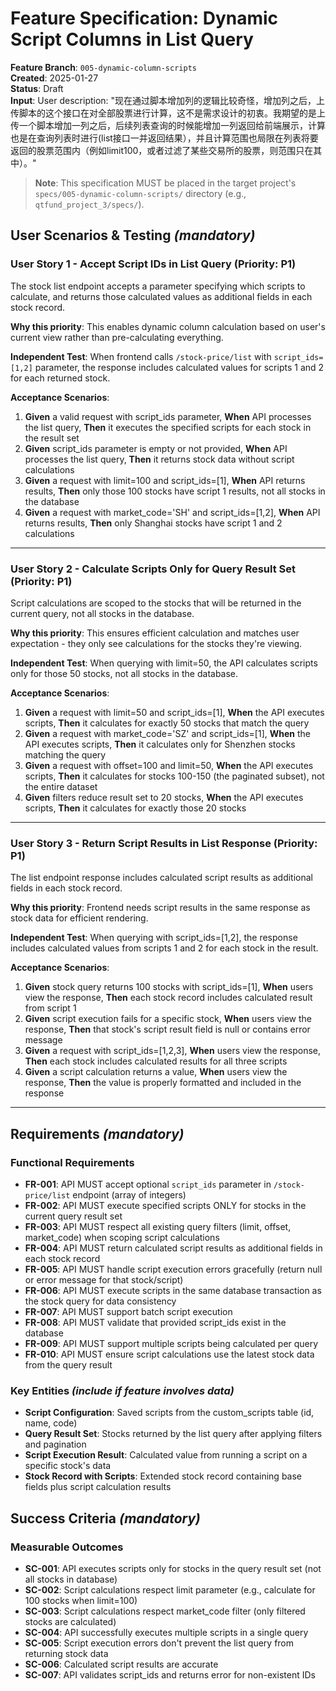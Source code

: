 # Feature Specification: Dynamic Script Columns in List Query

**Feature Branch**: `005-dynamic-column-scripts`  
**Created**: 2025-01-27  
**Status**: Draft  
**Input**: User description: "现在通过脚本增加列的逻辑比较奇怪，增加列之后，上传脚本的这个接口在对全部股票进行计算，这不是需求设计的初衷。我期望的是上传一个脚本增加一列之后，后续列表查询的时候能增加一列返回给前端展示，计算也是在查询列表时进行(list接口一并返回结果），并且计算范围也局限在列表将要返回的股票范围内（例如limit100，或者过滤了某些交易所的股票，则范围只在其中）。"

> **Note**: This specification MUST be placed in the target project's `specs/005-dynamic-column-scripts/` directory (e.g., `qtfund_project_3/specs/`).

## User Scenarios & Testing *(mandatory)*

### User Story 1 - Accept Script IDs in List Query (Priority: P1)

The stock list endpoint accepts a parameter specifying which scripts to calculate, and returns those calculated values as additional fields in each stock record.

**Why this priority**: This enables dynamic column calculation based on user's current view rather than pre-calculating everything.

**Independent Test**: When frontend calls `/stock-price/list` with `script_ids=[1,2]` parameter, the response includes calculated values for scripts 1 and 2 for each returned stock.

**Acceptance Scenarios**:

1. **Given** a valid request with script_ids parameter, **When** API processes the list query, **Then** it executes the specified scripts for each stock in the result set
2. **Given** script_ids parameter is empty or not provided, **When** API processes the list query, **Then** it returns stock data without script calculations
3. **Given** a request with limit=100 and script_ids=[1], **When** API returns results, **Then** only those 100 stocks have script 1 results, not all stocks in the database
4. **Given** a request with market_code='SH' and script_ids=[1,2], **When** API returns results, **Then** only Shanghai stocks have script 1 and 2 calculations

---

### User Story 2 - Calculate Scripts Only for Query Result Set (Priority: P1)

Script calculations are scoped to the stocks that will be returned in the current query, not all stocks in the database.

**Why this priority**: This ensures efficient calculation and matches user expectation - they only see calculations for the stocks they're viewing.

**Independent Test**: When querying with limit=50, the API calculates scripts only for those 50 stocks, not all stocks in the database.

**Acceptance Scenarios**:

1. **Given** a request with limit=50 and script_ids=[1], **When** the API executes scripts, **Then** it calculates for exactly 50 stocks that match the query
2. **Given** a request with market_code='SZ' and script_ids=[1], **When** the API executes scripts, **Then** it calculates only for Shenzhen stocks matching the query
3. **Given** a request with offset=100 and limit=50, **When** the API executes scripts, **Then** it calculates for stocks 100-150 (the paginated subset), not the entire dataset
4. **Given** filters reduce result set to 20 stocks, **When** the API executes scripts, **Then** it calculates for exactly those 20 stocks

---

### User Story 3 - Return Script Results in List Response (Priority: P1)

The list endpoint response includes calculated script results as additional fields in each stock record.

**Why this priority**: Frontend needs script results in the same response as stock data for efficient rendering.

**Independent Test**: When querying with script_ids=[1,2], the response includes calculated values from scripts 1 and 2 for each stock in the result.

**Acceptance Scenarios**:

1. **Given** stock query returns 100 stocks with script_ids=[1], **When** users view the response, **Then** each stock record includes calculated result from script 1
2. **Given** script execution fails for a specific stock, **When** users view the response, **Then** that stock's script result field is null or contains error message
3. **Given** a request with script_ids=[1,2,3], **When** users view the response, **Then** each stock includes calculated results for all three scripts
4. **Given** a script calculation returns a value, **When** users view the response, **Then** the value is properly formatted and included in the response

---

## Requirements *(mandatory)*

### Functional Requirements

- **FR-001**: API MUST accept optional `script_ids` parameter in `/stock-price/list` endpoint (array of integers)
- **FR-002**: API MUST execute specified scripts ONLY for stocks in the current query result set
- **FR-003**: API MUST respect all existing query filters (limit, offset, market_code) when scoping script calculations
- **FR-004**: API MUST return calculated script results as additional fields in each stock record
- **FR-005**: API MUST handle script execution errors gracefully (return null or error message for that stock/script)
- **FR-006**: API MUST execute scripts in the same database transaction as the stock query for data consistency
- **FR-007**: API MUST support batch script execution
- **FR-008**: API MUST validate that provided script_ids exist in the database
- **FR-009**: API MUST support multiple scripts being calculated per query
- **FR-010**: API MUST ensure script calculations use the latest stock data from the query result

### Key Entities *(include if feature involves data)*

- **Script Configuration**: Saved scripts from the custom_scripts table (id, name, code)
- **Query Result Set**: Stocks returned by the list query after applying filters and pagination
- **Script Execution Result**: Calculated value from running a script on a specific stock's data
- **Stock Record with Scripts**: Extended stock record containing base fields plus script calculation results

## Success Criteria *(mandatory)*

### Measurable Outcomes

- **SC-001**: API executes scripts only for stocks in the query result set (not all stocks in database)
- **SC-002**: Script calculations respect limit parameter (e.g., calculate for 100 stocks when limit=100)
- **SC-003**: Script calculations respect market_code filter (only filtered stocks are calculated)
- **SC-004**: API successfully executes multiple scripts in a single query
- **SC-005**: Script execution errors don't prevent the list query from returning stock data
- **SC-006**: Calculated script results are accurate
- **SC-007**: API validates script_ids and returns error for non-existent IDs


